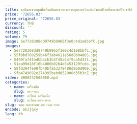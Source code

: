 ```yaml
---
title: รถตีนตะขาบทุกพื้นที่รถตีนตะขาบยางควบคุมระยะไกลตัวถังออฟโรดที่สามารถปีนเขาได้
price: '72656.83'
price_original: '72656.83'
currency: THB
discount: ''
rating: 5
volume: 79
image: Se7720308dd9749b9965f3e0c4d1e8bbfC.jpg
images:
  - Se7720308dd9749b9965f3e0c4d1e8bbfC.jpg
  - S5f8bd780259b46f3ab4611e56d8b0486S.jpg
  - S499faf41bdbb4cb3b3f45a44f9ca5d31l.jpg
  - S1ea99d18f16b4000b0264d3453129fcdo.jpg
  - S8fd394fe98fb40bfab3278480d9b0d909.jpg
  - Sfb4749692e274395bebd852000d35b3cZ.jpg
video: 4000232508058.mp4
categories:
  - name: เครื่องมือ
    slug: เคร-องม
  - name: อะไหล่ เครื่องมือ
    slug: อะไหล-เคร-องม
slug: รถต-นตะขาบท-กพ-นท-รถต
encode: okJjqxy
lang: th
---
```

  
